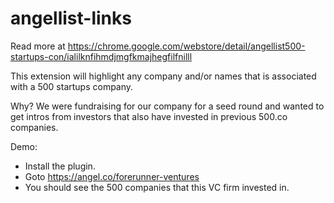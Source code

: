 angellist-links
===============

Read more at https://chrome.google.com/webstore/detail/angellist500-startups-con/ialilknfihmdjmgfkmajhegfilfnilll

This extension will highlight any company and/or names that is associated with a 500 startups company.

Why? 
We were fundraising for our company for a seed round and wanted to get intros from investors that also have invested in previous 500.co companies.

Demo: 

- Install the plugin.
- Goto https://angel.co/forerunner-ventures
- You should see the 500 companies that this VC firm invested in.
